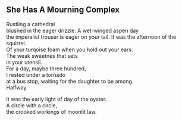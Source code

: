 She Has A Mourning Complex
--------------------------
Rustling a cathedral  
blushed in the eager drizzle. A wet-winged aspen day  
the imperalist trouser is eager on your tail. It was the afternoon of the squirrel.  
Of your turqoise foam when you hold out your ears.  
The weak sweetnes that sets  
in your utensil.  
For a day, maybe three hundred,  
I rested under a tornado  
at a bus stop, waiting for the daughter to be among.  
Halfway.  
  
It was the early light of day of the oyster.  
A circle with a circle,  
the crooked workings of moonlit law.  
